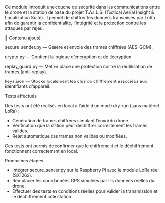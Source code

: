 
Ce module introduit une couche de sécurité dans les communications entre le drone et la station de base du projet T.A.I.L.S. (Tactical Aerial Insight & Localization Suite).
Il permet de chiffrer les données transmises par LoRa afin de garantir la confidentialité, l’intégrité et la protection contre les attaques par rejeu.

📁 Contenu ajouté

secure_sender.py — Génère et envoie des trames chiffrées (AES-GCM).

crypto.py — Contient la logique d’encryption et de décryption.

replay_guard.py — Met en place une protection contre la réutilisation de trames (anti-replay).

keys.json — Stocke localement les clés de chiffrement associées aux identifiants d’appareil.


Tests effectués

Des tests ont été réalisés en local à l’aide d’un mode dry-run (sans matériel LoRa) :

- Génération de trames chiffrées simulant l’envoi du drone.
- Vérification que la station peut déchiffrer correctement les trames valides.
- Rejet automatique des trames non valides ou modifiées.

Ces tests ont permis de confirmer que le chiffrement et le déchiffrement fonctionnent correctement en local.


Prochaines étapes

- Intégrer secure_sender.py sur le Raspberry Pi avec le module LoRa réel (SX126x).
- Remplacer les coordonnées GPS simulées par les données réelles du drone.
- Effectuer des tests en conditions réelles pour valider la transmission et le déchiffrement côté station.